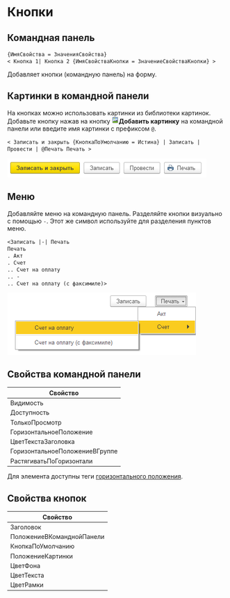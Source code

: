 # Кнопки

## Командная панель
```text
{ИмяСвойства = ЗначенияСвойства}
< Кнопка 1| Кнопка 2 {ИмяСвойстваКнопки = ЗначениеСвойстваКнопки} >
```
Добавляет кнопки (командную панель) на форму.

## Картинки в командной панели

На кнопках можно использовать картинки из библиотеки картинок. Добавьте кнопку нажав на кнопку ![Добавить картинку](./_images/add-image-icon.png)**Добавить картинку** на командной панели или введите имя картинки с префиксом `@`.
```text
< Записать и закрыть {КнопкаПоУмолчанию = Истина} | Записать | Провести | @Печать Печать >
```
<kbd> ![Картинки в командной панели](./_images/buttons.png) </kbd> 

## Меню
Добавляйте меню на командную панель. Разделяйте кнопки визуально с помощью `-`. Этот же символ используйте для разделения пунктов меню.
```text
<Записать |-| Печать 
Печать 
. Акт
. Счет
.. Счет на оплату
.. -
.. Счет на оплату (с факсимиле)>
```
<kbd> ![Меню](./_images/menu.png) </kbd> 

## Свойства командной панели

| Свойство                       |
| ------------------------------ |
| Видимость                      |
| Доступность                    |
| ТолькоПросмотр                 |
| ГоризонтальноеПоложение        |
| ЦветТекстаЗаголовка            |
| ГоризонтальноеПоложениеВГруппе |
| РастягиватьПоГоризонтали       |

Для элемента доступны теги [горизонтального положения](ГоризонтальноеПоложение.md).

## Свойства кнопок

| Свойство                  |
| ------------------------- |
| Заголовок                 |
| ПоложениеВКоманднойПанели |
| КнопкаПоУмолчанию         |
| ПоложениеКартинки         |
| ЦветФона                  |
| ЦветТекста                |
| ЦветРамки                 |
